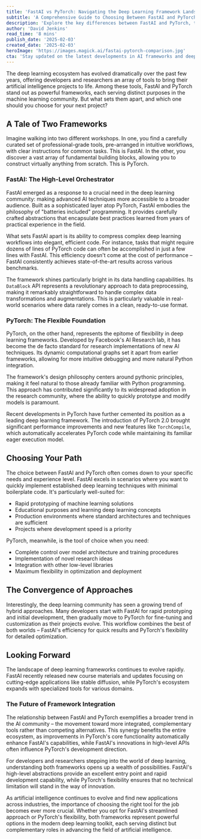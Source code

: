 ```yaml
---
title: 'FastAI vs PyTorch: Navigating the Deep Learning Framework Landscape'
subtitle: 'A Comprehensive Guide to Choosing Between FastAI and PyTorch'
description: 'Explore the key differences between FastAI and PyTorch, two leading deep learning frameworks. Learn how FastAI\'s high-level abstractions and PyTorch\'s flexibility serve different needs in AI development, and discover which framework best suits your project requirements.'
author: 'David Jenkins'
read_time: '8 mins'
publish_date: '2025-02-03'
created_date: '2025-02-03'
heroImage: 'https://images.magick.ai/fastai-pytorch-comparison.jpg'
cta: 'Stay updated on the latest developments in AI frameworks and deep learning tools by following us on LinkedIn. Join our community of AI enthusiasts and professionals!'
---
```


The deep learning ecosystem has evolved dramatically over the past few years, offering developers and researchers an array of tools to bring their artificial intelligence projects to life. Among these tools, FastAI and PyTorch stand out as powerful frameworks, each serving distinct purposes in the machine learning community. But what sets them apart, and which one should you choose for your next project?

## A Tale of Two Frameworks

Imagine walking into two different workshops. In one, you find a carefully curated set of professional-grade tools, pre-arranged in intuitive workflows, with clear instructions for common tasks. This is FastAI. In the other, you discover a vast array of fundamental building blocks, allowing you to construct virtually anything from scratch. This is PyTorch.

### FastAI: The High-Level Orchestrator

FastAI emerged as a response to a crucial need in the deep learning community: making advanced AI techniques more accessible to a broader audience. Built as a sophisticated layer atop PyTorch, FastAI embodies the philosophy of "batteries included" programming. It provides carefully crafted abstractions that encapsulate best practices learned from years of practical experience in the field.

What sets FastAI apart is its ability to compress complex deep learning workflows into elegant, efficient code. For instance, tasks that might require dozens of lines of PyTorch code can often be accomplished in just a few lines with FastAI. This efficiency doesn't come at the cost of performance – FastAI consistently achieves state-of-the-art results across various benchmarks.

The framework shines particularly bright in its data handling capabilities. Its `DataBlock` API represents a revolutionary approach to data preprocessing, making it remarkably straightforward to handle complex data transformations and augmentations. This is particularly valuable in real-world scenarios where data rarely comes in a clean, ready-to-use format.

### PyTorch: The Flexible Foundation

PyTorch, on the other hand, represents the epitome of flexibility in deep learning frameworks. Developed by Facebook's AI Research lab, it has become the de facto standard for research implementations of new AI techniques. Its dynamic computational graphs set it apart from earlier frameworks, allowing for more intuitive debugging and more natural Python integration.

The framework's design philosophy centers around pythonic principles, making it feel natural to those already familiar with Python programming. This approach has contributed significantly to its widespread adoption in the research community, where the ability to quickly prototype and modify models is paramount.

Recent developments in PyTorch have further cemented its position as a leading deep learning framework. The introduction of PyTorch 2.0 brought significant performance improvements and new features like `TorchCompile`, which automatically accelerates PyTorch code while maintaining its familiar eager execution model.

## Choosing Your Path

The choice between FastAI and PyTorch often comes down to your specific needs and experience level. FastAI excels in scenarios where you want to quickly implement established deep learning techniques with minimal boilerplate code. It's particularly well-suited for:

- Rapid prototyping of machine learning solutions
- Educational purposes and learning deep learning concepts
- Production environments where standard architectures and techniques are sufficient
- Projects where development speed is a priority

PyTorch, meanwhile, is the tool of choice when you need:

- Complete control over model architecture and training procedures
- Implementation of novel research ideas
- Integration with other low-level libraries
- Maximum flexibility in optimization and deployment

## The Convergence of Approaches

Interestingly, the deep learning community has seen a growing trend of hybrid approaches. Many developers start with FastAI for rapid prototyping and initial development, then gradually move to PyTorch for fine-tuning and customization as their projects evolve. This workflow combines the best of both worlds – FastAI's efficiency for quick results and PyTorch's flexibility for detailed optimization.

## Looking Forward

The landscape of deep learning frameworks continues to evolve rapidly. FastAI recently released new course materials and updates focusing on cutting-edge applications like stable diffusion, while PyTorch's ecosystem expands with specialized tools for various domains.

### The Future of Framework Integration

The relationship between FastAI and PyTorch exemplifies a broader trend in the AI community – the movement toward more integrated, complementary tools rather than competing alternatives. This synergy benefits the entire ecosystem, as improvements in PyTorch's core functionality automatically enhance FastAI's capabilities, while FastAI's innovations in high-level APIs often influence PyTorch's development direction.

For developers and researchers stepping into the world of deep learning, understanding both frameworks opens up a wealth of possibilities. FastAI's high-level abstractions provide an excellent entry point and rapid development capability, while PyTorch's flexibility ensures that no technical limitation will stand in the way of innovation.

As artificial intelligence continues to evolve and find new applications across industries, the importance of choosing the right tool for the job becomes ever more crucial. Whether you opt for FastAI's streamlined approach or PyTorch's flexibility, both frameworks represent powerful options in the modern deep learning toolkit, each serving distinct but complementary roles in advancing the field of artificial intelligence.